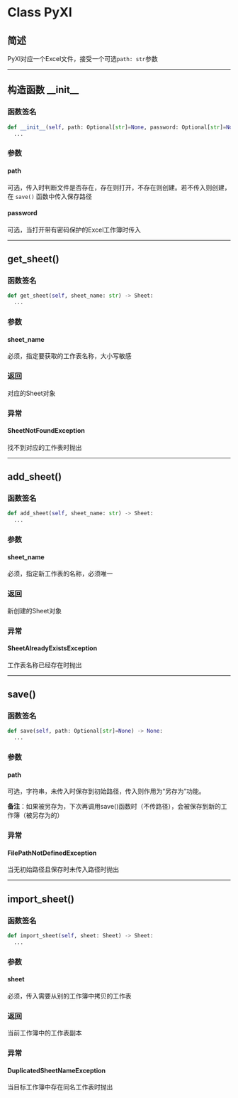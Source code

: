 # Class PyXl

## 简述

PyXl对应一个Excel文件，接受一个可选`path: str`参数

---

## 构造函数 \_\_init\_\_

### 函数签名

```python
def __init__(self, path: Optional[str]=None, password: Optional[str]=None):
  ...
```

### 参数

#### path

可选，传入时判断文件是否存在，存在则打开，不存在则创建。若不传入则创建，在 `save()` 函数中传入保存路径

#### password

可选，当打开带有密码保护的Excel工作簿时传入

---

## get_sheet()

### 函数签名

```python
def get_sheet(self, sheet_name: str) -> Sheet:
  ...
```

### 参数

#### sheet_name

必须，指定要获取的工作表名称，大小写敏感

### 返回

对应的Sheet对象

### 异常

#### SheetNotFoundException

找不到对应的工作表时抛出

---

## add_sheet()

### 函数签名

```python
def add_sheet(self, sheet_name: str) -> Sheet:
  ...
```

### 参数

#### sheet_name

必须，指定新工作表的名称，必须唯一

### 返回

新创建的Sheet对象

### 异常

#### SheetAlreadyExistsException

工作表名称已经存在时抛出

---

## save()

### 函数签名

```python
def save(self, path: Optional[str]=None) -> None:
  ...
```

### 参数

#### path

可选，字符串，未传入时保存到初始路径，传入则作用为“另存为”功能。

**备注**：如果被另存为，下次再调用save()函数时（不传路径），会被保存到新的工作簿（被另存为的）

### 异常

#### FilePathNotDefinedException

当无初始路径且保存时未传入路径时抛出

---

## import_sheet()

### 函数签名

```python
def import_sheet(self, sheet: Sheet) -> Sheet:
  ...
```

### 参数

#### sheet

必须，传入需要从别的工作簿中拷贝的工作表

### 返回

当前工作簿中的工作表副本

### 异常

#### DuplicatedSheetNameException

当目标工作簿中存在同名工作表时抛出


